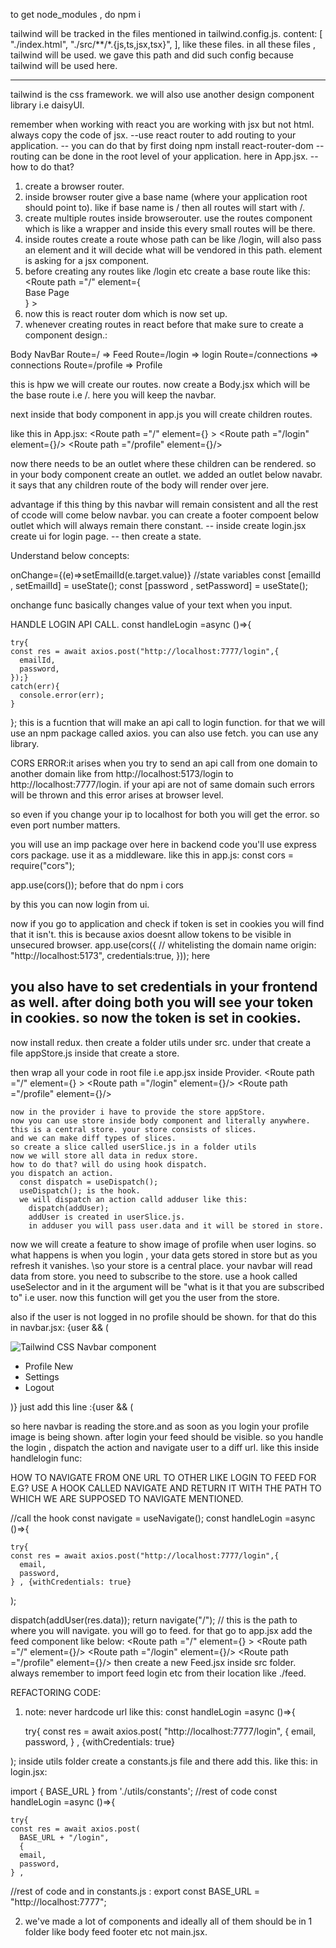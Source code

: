 to get node_modules , do npm i


tailwind will be tracked in the files mentioned in tailwind.config.js.
 content: [
    "./index.html",
    "./src/**/*.{js,ts,jsx,tsx}",
  ],
  like these files.
  in all these files , tailwind will be used.
  we gave this path and did such config because tailwind will be used here.

  ---------------------
  tailwind is the css framework.
  we will also use another design component library i.e daisyUI.

  remember when working with react you are working with jsx but not html.
  always copy the code of jsx.
  --use react router to add routing to your application.
  -- you can do that by first doing npm install react-router-dom
  -- routing can be done in the root level of your application. here in App.jsx.
  -- how to do that?
  1. create a browser router.
  2. inside browser router give a base name (where your application root should point to).
  like if base name is / then all routes will start with /.
  3. create multiple routes inside browserouter. use the routes component which is like a wrapper and inside this every small routes will be there.
  4. inside routes create a route whose path can be like /login,  will also pass an element and it will decide what will be vendored in this path.
  element is asking for a jsx component.
  5. before creating any routes like /login etc create a base route
  like this:<Route path ="/" element={<div>Base Page </div>} ></Route>
  6. now this is react router dom which is now set up.
  7. whenever creating routes in react before that make sure to create a component design.:

  Body
    NavBar
    Route=/ => Feed
    Route=/login => login 
    Route=/connections => connections
    Route=/profile => Profile

this is hpw we will create our routes.
now create a Body.jsx which will be the base route i.e /.
here you will keep the navbar.

next inside that body component in app.js you will create children routes.


like this in App.jsx:
 <BrowserRouter basename='/'>
    <Routes>
      <Route path ="/" element={<Body />} >
      <Route path ="/login" element={<Login />}/>
      <Route path ="/profile" element={<Profile />}/>
      </Route>
    </Routes>
    </BrowserRouter>  


now there needs to be an outlet where these children can be rendered.
so in your body component create an outlet.
we added an outlet below navabr. it says that any children route of the body will render over jere.

<div>
        <NavBar/>
        <Outlet/>
    </div>

advantage if this thing by this navbar will remain consistent and all the rest of ccode will come below navbar.
you can create a footer compoent below outlet which will always remain there constant.
-- inside create login.jsx create ui for login page.
-- then create a state.


 
 Understand below concepts:

 onChange={(e)=>setEmailId(e.target.value)}
//state variables
  const [emailId , setEmailId] = useState();
  const [password , setPassword] = useState();

onchange func basically changes value of your text when you input.

HANDLE LOGIN API CALL.
  const handleLogin =async ()=>{
    
    try{
    const res = await axios.post("http://localhost:7777/login",{
      emailId,
      password,
    });}
    catch(err){
      console.error(err);
    }
  };
  this is a fucntion that will make an api call to login function.
  for that we will use an npm package called axios.
  you can also use fetch.
  you can use any library.

CORS ERROR:it arises when you try to send an api call from one domain to another domain like from http://localhost:5173/login to http://localhost:7777/login.
if your api are not of same domain such errors will be thrown and this error arises at browser level.

so even if you change your ip to localhost for both you will get the error. so even port number matters.

you will use an imp package over here in backend code 
you'll use express cors package. use it as a middleware. 
like this in app.js:
const cors = require("cors");

app.use(cors());
before that do npm i cors

by this you can now login from ui.

now if you go to application and check if token is set in cookies you will find that it isn't. this is because axios doesnt allow tokens to be visible in unsecured browser.
app.use(cors({
  // whitelisting the domain name
    origin: "http://localhost:5173",
    credentials:true,
}));
here 

you also have to set credentials in your frontend as well.
after doing both you will see your token in cookies.
so now the token is set in cookies.
------
now install redux.
then create a folder utils under src.
under that create a file appStore.js
inside that create a store.

then wrap all your code in root file i.e app.jsx inside Provider.
 <Provider>
    <BrowserRouter basename='/'>
    <Routes>
      <Route path ="/" element={<Body />} >
      <Route path ="/login" element={<Login />}/>
      <Route path ="/profile" element={<Profile />}/>
      </Route>
    </Routes>
    </BrowserRouter> 
    </Provider> 

    now in the provider i have to provide the store appStore.
    now you can use store inside body component and literally anywhere.
    this is a central store. your store consists of slices.
    and we can make diff types of slices.
    so create a slice called userSlice.js in a folder utils
    now we will store all data in redux store.
    how to do that? will do using hook dispatch.
    you dispatch an action.
      const dispatch = useDispatch();
      useDispatch(); is the hook.
      we will dispatch an action calld adduser like this:
        dispatch(addUser);
        addUser is created in userSlice.js.
        in adduser you will pass user.data and it will be stored in store.

now we will create a feature to show image of profile when user logins.
so what happens is when you login , your data gets stored in store but as you refresh it vanishes. \so your store is a central place. your navbar will read data from store.
you need to subscribe to the store.
use a hook called useSelector and in it the argument will be "what is it that you are subscribed to" i.e user.
now this function will get you the user from the store.

also if the user is not logged in no profile should be shown. for that do this in navbar.jsx:
{user && (
        <div className="dropdown dropdown-end mx-5">
          <div tabIndex={0} role="button" className="btn btn-ghost btn-circle avatar">
            <div className="w-10 rounded-full">
              <img
                alt="Tailwind CSS Navbar component"
                src="https://img.daisyui.com/images/stock/photo-1534528741775-53994a69daeb.webp" />
            </div>
          </div>
          <ul
            tabIndex={0}
            className="menu menu-sm dropdown-content bg-base-100 rounded-box z-[1] mt-3 w-52 p-2 shadow">
            <li>
              <a className="justify-between">
                Profile
                <span className="badge">New</span>
              </a>
            </li>
            <li><a>Settings</a></li>
            <li><a>Logout</a></li>
          </ul>
        </div>
        )}
just add this line :{user && (
  
so here navbar is reading the store.and as soon as you login your profile image is being shown.
after login your feed should be visible.
so you handle the login , dispatch the action and navigate user to a diff url.
like this inside handlelogin func:

HOW TO NAVIGATE FROM ONE URL TO OTHER LIKE LOGIN TO FEED FOR E.G?
USE A HOOK CALLED NAVIGATE AND RETURN IT WITH THE PATH TO WHICH WE ARE SUPPOSED TO NAVIGATE MENTIONED.

  //call the hook
const navigate = useNavigate(); 
 const handleLogin =async ()=>{
     
    try{
    const res = await axios.post("http://localhost:7777/login",{
      email,
      password,
    } , {withCredentials: true}
  
  );
  
  dispatch(addUser(res.data));
  return navigate("/"); // this is the path to where you will navigate.
  you will go to feed.
  for that go to app.jsx add the feed component like below:
  <Routes>
      <Route path ="/" element={<Body />} >
      <Route path ="/" element={<Feed />}/>
      <Route path ="/login" element={<Login />}/>
      <Route path ="/profile" element={<Profile />}/>
      </Route>
    </Routes>
  then create a new Feed.jsx inside src folder.
  always remember to import feed login etc from their location  like ./feed.

REFACTORING CODE:
1. note: never hardcode url like this:
const handleLogin =async ()=>{
   
    try{
    const res = await axios.post(
      "http://localhost:7777/login",
      {
      email,
      password,
    } , 
    {withCredentials: true}
  
  );
  inside utils folder create a constants.js file and there add this.
  like this:
  in login.jsx:

  import { BASE_URL } from './utils/constants';
  //rest of code
  const handleLogin =async ()=>{
   
    try{
    const res = await axios.post(
      BASE_URL + "/login",
      {
      email,
      password,
    } , 
//rest of code
and in constants.js :
export const BASE_URL = "http://localhost:7777";

2. we've made a lot of components and ideally all of them should be in 1 folder like body feed footer etc not main.jsx.